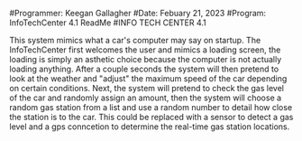 <p>#Programmer: Keegan Gallagher
#Date: Febuary 21, 2023
#Program: InfoTechCenter 4.1 ReadMe 
#INFO TECH CENTER 4.1</p>
This system mimics what a car's computer may say on startup. The InfoTechCenter first welcomes the user and mimics a loading screen, the loading is simply an asthetic choice because the computer is not actually loading anything. After a couple seconds the system will then pretend to look at the weather and "adjust" the maximum speed of the car depending on certain conditions. Next, the system will pretend to check the gas level of the car and randomly assign an amount, then the system will choose a random gas station from a list and use a random number to detail how close the station is to the car. This could be replaced with a sensor to detect a gas level and a gps conncetion to determine the real-time gas station locations.